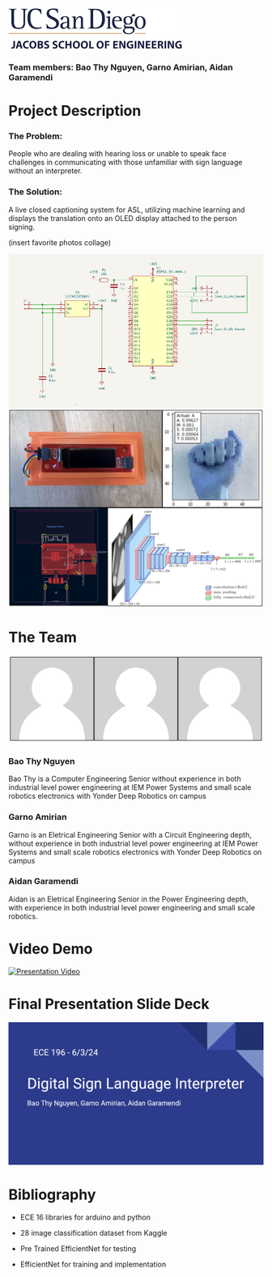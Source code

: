 ![logo](/images/logo.jpg)
### Team members: Bao Thy Nguyen, Garno Amirian, Aidan Garamendi 
# Project Description

### The Problem:
People who are dealing with hearing loss or unable to speak face challenges in communicating with those unfamiliar with sign language without an interpreter. 

### The Solution:
A live closed captioning system for ASL, utilizing machine learning and displays the translation onto an OLED display attached to the person signing.

(insert favorite photos collage)

![logo](/images/schematic1.png) 
![logo](/images/collage.png)


# The Team

![logo](/images/blank.jpg)

### Bao Thy Nguyen

Bao Thy is a Computer Engineering Senior without experience in both industrial level power engineering at IEM Power Systems and small scale robotics electronics with Yonder Deep Robotics on campus

### Garno Amirian

Garno is an Eletrical Engineering Senior with a Circuit Engineering depth, without experience in both industrial level power engineering at IEM Power Systems and small scale robotics electronics with Yonder Deep Robotics on campus

### Aidan Garamendi

Aidan is an Eletrical Engineering Senior in the Power Engineering depth, with experience in both industrial level power engineering and small scale robotics.


# Video Demo 
[![Presentation Video ](https://img.youtube.com/vi/dQw4w9WgXcQ/0.jpg)](https://www.youtube.com/watch?v=dQw4w9WgXcQ)

# Final Presentation Slide Deck
[![slide deck ](/images/slidedeck.png)](https://docs.google.com/presentation/d/1VO9xiTrAwZHm3HV66OTTplPPoqh0uB_zesGNIXyZNLo/edit#slide=id.g2ce5c1ef43d_0_275)

# Bibliography
* ECE 16 libraries for arduino and python

* 28 image classification dataset from Kaggle

* Pre Trained EfficientNet for testing

* EfficientNet for training and implementation
